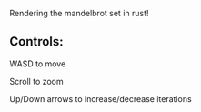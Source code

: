 Rendering the mandelbrot set in rust!

## Controls:
WASD to move

Scroll to zoom

Up/Down arrows to increase/decrease iterations
